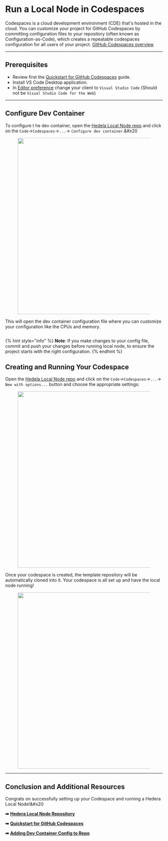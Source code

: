 # Run a Local Node in Codespaces

Codespaces is a cloud development environment (CDE) that's hosted in the cloud. You can customize your project for GitHub Codespaces by committing configuration files to your repository (often known as Configuration-as-Code), which creates a repeatable codespaces configuration for all users of your project. [GitHub Codespaces overview](https://docs.github.com/en/codespaces/overview)

***

## Prerequisites

* Review first the [Quickstart for GitHub Codespaces](https://docs.github.com/en/codespaces/getting-started/quickstart) guide.
* Install VS Code Desktop application.
* In [Editor preference](https://github.com/settings/codespaces) change your client to `Visual Studio Code` (Should not be `Visual Studio Code for the Web`)

***

## Configure Dev Container

To configure t he dev container, open the [Hedela Local Node repo](https://github.com/hashgraph/hedera-local-node) and click on the `Code`->`Codespaces`->`...`-> `Configure dev container`.\&#x20

<figure><img src="../../../.gitbook/assets/codespace-config-dev-container.png" alt="" width="563"><figcaption></figcaption></figure>

This will open the dev container configuration file where you can customize your configuration like the CPUs and memory.

<figure><img src="../../../.gitbook/assets/codespace-config-file.png" alt=""><figcaption></figcaption></figure>

{% hint style="info" %}
**Note**: If you make changes to your config file, commit and push your changes before running local node, to ensure the project starts with the right configuration.
{% endhint %}

## Creating and Running Your Codespace

Open the [Hedela Local Node repo](https://github.com/hashgraph/hedera-local-node) and click on the `Code`->`Codespaces`->`...`-> `New with options...` button and choose the appropriate settings:

<figure><img src="../../../.gitbook/assets/local-node-codespaces%20(1).jpeg" alt="" width="563"><figcaption></figcaption></figure>

Once your codespace is created, the template repository will be automatically cloned into it. Your codespace is all set up and have the local node running!

<figure><img src="../../../.gitbook/assets/local-node-codespace-config.png" alt="" width="563"><figcaption></figcaption></figure>

***

## Conclusion and Additional Resources

Congrats on successfully setting up your Codespace and running a Hedera Local Node!\&#x20

**➡** [**Hedera Local Node Repository**](https://github.com/hashgraph/hedera-local-node#readme)

**➡** [**Quickstart for GitHub Codespaces**](https://docs.github.com/en/codespaces/getting-started/quickstart)

**➡** [**Adding Dev Container Config to Repo**](https://docs.github.com/en/codespaces/setting-up-your-project-for-codespaces/adding-a-dev-container-configuration)
